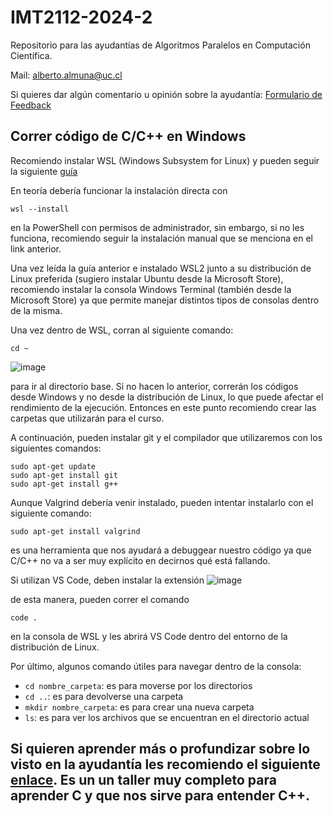 # IMT2112-2024-2
Repositorio para las ayudantías de Algoritmos Paralelos en Computación Científica.

Mail: alberto.almuna@uc.cl

Si quieres dar algún comentario u opinión sobre la ayudantía: [Formulario de Feedback](https://forms.gle/7B53rLqTXwvjFFhW8)

## Correr código de C/C++ en Windows

Recomiendo instalar WSL (Windows Subsystem for Linux) y pueden seguir la siguiente [guía](https://docs.microsoft.com/en-us/windows/wsl/install)

En teoría debería funcionar la instalación directa con 
```
wsl --install
```
en la PowerShell con permisos de administrador, sin embargo, si no les funciona, recomiendo seguir la instalación manual que se menciona en el link anterior.

Una vez leída la guía anterior e instalado WSL2 junto a su distribución de Linux preferida (sugiero instalar Ubuntu desde la Microsoft Store), recomiendo instalar la consola Windows Terminal (también desde la Microsoft Store) ya que permite manejar distintos tipos de consolas dentro de la misma.

Una vez dentro de WSL, corran al siguiente comando:
```
cd ~
```
![image](https://user-images.githubusercontent.com/53873288/186964595-824dab4e-45f2-47a7-8d50-4fe40eb80e7a.png)

para ir al directorio base. Si no hacen lo anterior, correrán los códigos desde Windows y no desde la distribución de Linux, lo que puede afectar el rendimiento de la ejecución. Entonces en este punto recomiendo crear las carpetas que utilizarán para el curso.

A continuación, pueden instalar git y el compilador que utilizaremos con los siguientes comandos:
```
sudo apt-get update
sudo apt-get install git
sudo apt-get install g++
```

Aunque Valgrind debería venir instalado, pueden intentar instalarlo con el siguiente comando:
```
sudo apt-get install valgrind
```
es una herramienta que nos ayudará a debuggear nuestro código ya que C/C++ no va a ser muy explícito en decirnos qué está fallando.

Si utilizan VS Code, deben instalar la extensión 
![image](https://user-images.githubusercontent.com/53873288/186965303-e73d7741-0dc4-48b5-89d3-ec318447505a.png)

de esta manera, pueden correr el comando
```
code .
```
en la consola de WSL y les abrirá VS Code dentro del entorno de la distribución de Linux.

Por último, algunos comando útiles para navegar dentro de la consola:
- ```cd nombre_carpeta```: es para moverse por los directorios
- ```cd ..```: es para devolverse una carpeta
- ```mkdir nombre_carpeta```: es para crear una nueva carpeta
- ```ls```: es para ver los archivos que se encuentran en el directorio actual

## Si quieren aprender más o profundizar sobre lo visto en la ayudantía les recomiendo el siguiente [enlace](https://github.com/DCCentral-de-Apuntes/intro-C). Es un un taller muy completo para aprender C y que nos sirve para entender C++.
